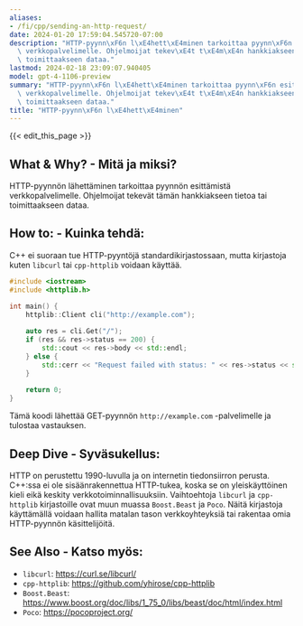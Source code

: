 ```yaml
---
aliases:
- /fi/cpp/sending-an-http-request/
date: 2024-01-20 17:59:04.545720-07:00
description: "HTTP-pyynn\xF6n l\xE4hett\xE4minen tarkoittaa pyynn\xF6n esitt\xE4mist\xE4\
  \ verkkopalvelimelle. Ohjelmoijat tekev\xE4t t\xE4m\xE4n hankkiakseen tietoa tai\
  \ toimittaakseen dataa."
lastmod: 2024-02-18 23:09:07.940405
model: gpt-4-1106-preview
summary: "HTTP-pyynn\xF6n l\xE4hett\xE4minen tarkoittaa pyynn\xF6n esitt\xE4mist\xE4\
  \ verkkopalvelimelle. Ohjelmoijat tekev\xE4t t\xE4m\xE4n hankkiakseen tietoa tai\
  \ toimittaakseen dataa."
title: "HTTP-pyynn\xF6n l\xE4hett\xE4minen"
---
```


{{< edit_this_page >}}

## What & Why? - Mitä ja miksi?
HTTP-pyynnön lähettäminen tarkoittaa pyynnön esittämistä verkkopalvelimelle. Ohjelmoijat tekevät tämän hankkiakseen tietoa tai toimittaakseen dataa.

## How to: - Kuinka tehdä:
C++ ei suoraan tue HTTP-pyyntöjä standardikirjastossaan, mutta kirjastoja kuten `libcurl` tai `cpp-httplib` voidaan käyttää.

```C++
#include <iostream>
#include <httplib.h>

int main() {
    httplib::Client cli("http://example.com");
    
    auto res = cli.Get("/");
    if (res && res->status == 200) {
        std::cout << res->body << std::endl;
    } else {
        std::cerr << "Request failed with status: " << res->status << std::endl;
    }
    
    return 0;
}
```

Tämä koodi lähettää GET-pyynnön `http://example.com` -palvelimelle ja tulostaa vastauksen.

## Deep Dive - Syväsukellus:
HTTP on perustettu 1990-luvulla ja on internetin tiedonsiirron perusta. C++:ssa ei ole sisäänrakennettua HTTP-tukea, koska se on yleiskäyttöinen kieli eikä keskity verkkotoiminnallisuuksiin. Vaihtoehtoja `libcurl` ja `cpp-httplib` kirjastoille ovat muun muassa `Boost.Beast` ja `Poco`. Näitä kirjastoja käyttämällä voidaan hallita matalan tason verkkoyhteyksiä tai rakentaa omia HTTP-pyynnön käsittelijöitä.

## See Also - Katso myös:
- `libcurl`: https://curl.se/libcurl/
- `cpp-httplib`: https://github.com/yhirose/cpp-httplib
- `Boost.Beast`: https://www.boost.org/doc/libs/1_75_0/libs/beast/doc/html/index.html
- `Poco`: https://pocoproject.org/

